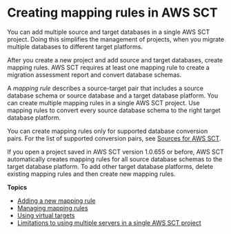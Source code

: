 # Creating mapping rules in AWS SCT<a name="CHAP_Mapping"></a>

 You can add multiple source and target databases in a single AWS SCT project\. Doing this simplifies the management of projects, when you migrate multiple databases to different target platforms\. 

 After you create a new project and add source and target databases, create mapping rules\. AWS SCT requires at least one mapping rule to create a migration assessment report and convert database schemas\.

 A *mapping rule* describes a source\-target pair that includes a source database schema or source database and a target database platform\. You can create multiple mapping rules in a single AWS SCT project\. Use mapping rules to convert every source database schema to the right target database platform\. 

 You can create mapping rules only for supported database conversion pairs\. For the list of supported conversion pairs, see [Sources for AWS SCT](CHAP_Source.md)\. 

 If you open a project saved in AWS SCT version 1\.0\.655 or before, AWS SCT automatically creates mapping rules for all source database schemas to the target database platform\. To add other target database platforms, delete existing mapping rules and then create new mapping rules\. 

**Topics**
+ [Adding a new mapping rule](CHAP_Mapping.New.md)
+ [Managing mapping rules](CHAP_Mapping.Edit.md)
+ [Using virtual targets](CHAP_Mapping.VirtualTargets.md)
+ [Limitations to using multiple servers in a single AWS SCT project](CHAP_Mapping.Limitations.md)